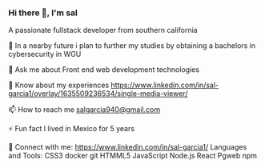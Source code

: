 ### Hi there 👋, I'm sal

A passionate fullstack developer from southern california

🌱 In a nearby future i plan to further my studies by obtaining a bachelors in cybersecurity in WGU

💬 Ask me about Front end web development technologies

📄 Know about my experiences https://www.linkedin.com/in/sal-garcia1/overlay/1635509236534/single-media-viewer/

📫 How to reach me salgarcia940@gmail.com

⚡ Fun fact I lived in Mexico for 5 years

📡 Connect with me: https://www.linkedin.com/in/sal-garcia1/
Languages and Tools:
CSS3
docker
git
HTMML5
JavaScript
Node.js
React
Pgweb
npm
